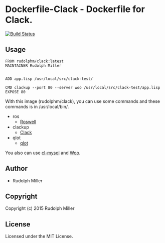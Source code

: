 # Dockerfile-Clack - Dockerfile for Clack.
[![Build Status](https://circleci.com/gh/Rudolph-Miller/dockerfile-clack.svg?style=shield)](https://circleci.com/gh/Rudolph-Miller/dockerfile-clack)

## Usage

```
FROM rudolphm/clack:latest
MAINTAINER Rudolph Miller


ADD app.lisp /usr/local/src/clack-test/

CMD clackup --port 80 --server woo /usr/local/src/clack-test/app.lisp
EXPOSE 80
```

With this image (rudolphm/clack), you can use some commands and these commands is in /usr/local/bin/.

- ros
  - [Roswell](https://github.com/snmsts/roswell)
- clackup
  - [Clack](https://github.com/fukamachi/clack)
- qlot
  - [qlot](https://github.com/fukamachi/qlot)

You also can use [cl-mysql](http://www.hackinghat.com/index.php/cl-mysql]) and [Woo](https://github.com/fukamachi/woo).

## Author

* Rudolph Miller

## Copyright

Copyright (c) 2015 Rudolph Miller

## License

Licensed under the MIT License.
